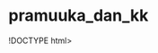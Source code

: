# pramuuka_dan_kk
!DOCTYPE html>
<html lang="en">

<head>
    <meta charset="UTF-8">
    <meta name="viewport" content="width=>, initial-scale=1.0">
    <title>Document</title>
</head>

<body>
    <style>
        .garuda {
            display: flex;
            justify-content: center;
            align-items: center;
        }

        .satu {
            display: flex;
            justify-content: left;
            align-items: center;
        }

        .dua {
            display: flex;
            justify-content: right;
            align-items: center;
        }

        .tiga {
            display: flex;
            justify-content: left;
            align-items: center;
        }

        .empat {
            display: flex;
            justify-content: right;
            align-items: center;
        }

        .lima {
            display: flex;
            justify-content: left;
            align-items: center;
        }
    </style>
    <div class="garuda">

        <img src="../../img/Garuda_pancasila.jpeg" alt="Garuda_pancasila">
    </div>
    <h1 align="center">Pancasila</h1>

    <div class="satu">
        <img src="../../img/bintang_pancasila.jpeg" alt="bintang_pancasila" width="150px" height="150px">
        <h3>Ketuhanan yang maha Esa</h3>
    </div>

    <div class="dua">
        <h3>Kemanusiaan yang adil dan beradap</h3>
        <img src="../../img/rantai_pancasila.jpeg" alt="rantai_pancasila" width="150px" height="150px" />
    </div>

    <div class="tiga">
        <img src="../../img/beringin_pancasila.jpeg" alt="beringin_pancasila" width="150px" height="150px" />
        <h3>Persatuan indonesia</h3>
    </div>

    <div class="empat">
        <h3>Kerakyatan yang dipimpin oleh hikmat kebijaksaaan dalam permusawaratan perwakilan</h3>
        <img src="../../img/kepala_banteng_pancasila.jpeg" alt="kepala_banteng_pancasila" width="150px"
            height="130px" />
    </div>

    <div class="lima">
        <img src="../../img/padidankapas_pancasila.jpeg" alt="padidankapas_pancasila" width="150px" heigh="150px" />
        <h3>Keadilan sosial seluruh rakyat Indonesia</h3>
    </div>




</body>

</html>

<br><br><br><br><br><br><br><br><br><br><br><br><br><br><br><br><br><br><br><br>

<!DOCTYPE html>
<html lang="en">

<head>
    <meta charset="UTF-8">
    <meta name="viewport" content="width=>, initial-scale=1.0">
    <title>Document</title>
</head>

<body>
    <style>
        .isi {
            display: flex;
            align-items: center;
        }

        .bahan {
            flex: 1;
        }
    </style>
    <h1 align="center">Resep Kue Maryam Kental Manis</h1>
    <br>

    <div class="isi">

        <div class="bahan">
            <h3>Bahan-bahan :</h3>
            <ul>
                <li>250 gr tepung terigu</li>
                <li>1 buah telur</li>
                <li>3 sdm margarin, lelehkan</li>
                <li>100 ml air hangat</li>
                <li>2 sdm susu bubuk (optional)</li>
                <li>1/2 sdt garam</li>
                <li>minyak untuk merendam</li>
            </ul>
        </div>

        <img src="../../img/kue_maryam.jpeg" alt="kue_maryam" width="150px" height="150px" />

    </div>
    <hr>

    <h3>Langkah-langkah :</h3>
    <ol>
        <li>Campur semua bahan roti jadi satu<br></li>
        <img src="../../img/adonan1.png" alt="adonan1" width="100px" height="100px" />
        <li>Uleni sampai kalis (aku pake tangan) jangan takut jika adonan lengket ya, lumuri tangan dengan sesekali dg
            tepung (tapi jangan menambahkan tepung) uleni terus sampai adonan kalis</li>
        <img src="../../img/adonan2.png" alt="adonan2" width="100px" height="100px" />
        <li>Kalisnya adonan canai tidak sekalis adonan roti ya, kira<sup>2</sup> seperti ini sudah cukup</li>
        <img src="../../img/adonan3.png" alt="adonan3" width="100px" height="100px" />
    </ol>


    <br><br><br><br><br><br><br><br><br><br><br><br><br><br><br><br><br><br><br><br>

    <table width="60%" border="1" cellpadding="4" style="border-collapse:collapse">
        <thead>
            <tr>
                <th rowspan="3">NIS</th>
                <th rowspan="3">Nama</th>
                <th colspan="9">bulan</th>
            </tr>
            <tr>
                <th colspan="3">Januari</th>
                <th colspan="3">Februari</th>
                <th colspan="3">Maret</th>
            </tr>
            <tr>
                <td align="center">S</td>
                <td align="center">I</td>
                <td align="center">A</td>
                <td align="center">S</td>
                <td align="center">I</td>
                <td align="center">A</td>
                <td align="center">S</td>
                <td align="center">I</td>
                <td align="center">A</td>
            </tr>
        </thead>
        <tbody>
            <tr>
                <td>111</td>
                <td>Zulkarnaen</td>
                <td>0</td>
                <td>2</td>
                <td>0</td>
                <td>0</td>
                <td>0</td>
                <td>0</td>
                <td>0</td>
                <td>1</td>
                <td>0</td>
            </tr>
            <tr>
                <td>112</td>
                <td>Zulkifli</td>
                <td>10</td>
                <td>2</td>
                <td>3</td>
                <td>21</td>
                <td>9</td>
                <td>0</td>
                <td>20</td>
                <td>30</td>
                <td>2</td>
            </tr>
        </tbody>
    </table>

    <br><br><br><br><br><br><br><br><br><br><br><br><br><br><br><br><br><br><br><br>

    <style>
        .title {
            display: flex;
            align-items: center;
        }

        .text {
            flex: 0.5;
        }

    </style>

    <div class="title">
        <img src="../../img/Garuda_pancasila.jpeg" alt="Garuda_pancasila" width="100px" height="100px">


        <div class="text">
            <h1 align="center"><b>KARTU KELUARGA</b></h1>
            <h3 align="center"><b>No. 1234567890123456</b></h3>
        </div>


    </div>

    <table width="60%" border="1" cellpadding="4" style="border-collapse:collapse">
        <thead>
            <tr>
                <th>No</th>
                <th>Nama Lengkap</th>
                <th>NIK</th>
                <th>Jenis Kelamin</th>
                <th>Tempat Lahir</th>
                <th>Tanggal Lahir</th>
                <th>Agama</th>
                <th>Pendidikan</th>
                <th>Jenis Pekerjaan</th>
                <th>Golongan Darah</th>
            </tr>
        </thead>
        <tbody>
            <tr>
                <td></td>
                <td align="center">(1)</td>
                <td align="center">(2)</td>
                <td align="center">(3)</td>
                <td align="center">(4)</td>
                <td align="center">(5)</td>
                <td align="center">(6)</td>
                <td align="center">(7)</td>
                <td align="center">(8)</td>
                <td align="center">(9)</td>
            </tr>
            <tr>
                <td>1</td>
                <td>ahmad ganteng banget</td>
                <td>00000000000</td>
                <td>Laki-Laki</td>
                <td>aaaaaaaaaaa</td>
                <td>00/00/000</td>
                <td>aaaaaaa</td>
                <td>aaaaaaaaaa</td>
                <td>aaaaaaaaaaa</td>
                <td align="center">A</td>
                
            </tr>
            <tr>
                <td>2</td>
                <td></td>
                <td></td>
                <td></td>
                <td></td>
                <td></td>
                <td></td>
                <td></td>
                <td></td>
                <td></td>
                
            </tr>
            <tr>
                <td>3</td>
                <td></td>
                <td></td>
                <td></td>
                <td></td>
                <td></td>
                <td></td>
                <td></td>
                <td></td>
                <td></td>
                
            </tr>
            <tr>
                <td>4</td>
                <td></td>
                <td></td>
                <td></td>
                <td></td>
                <td></td>
                <td></td>
                <td></td>
                <td></td>
                <td></td>
                
            </tr>
            <tr>
                <td>5</td>
                <td></td>
                <td></td>
                <td></td>
                <td></td>
                <td></td>
                <td></td>
                <td></td>
                <td></td>
                <td></td>
                
            </tr>
            <tr>
                <td>6</td>
                <td></td>
                <td></td>
                <td></td>
                <td></td>
                <td></td>
                <td></td>
                <td></td>
                <td></td>
                <td></td>
                
            </tr>
            <tr>
                <td>7</td>
                <td></td>
                <td></td>
                <td></td>
                <td></td>
                <td></td>
                <td></td>
                <td></td>
                <td></td>
                <td></td>
                
            </tr>
            <tr>
                <td>8</td>
                <td></td>
                <td></td>
                <td></td>
                <td></td>
                <td></td>
                <td></td>
                <td></td>
                <td></td>
                <td></td>
                
            </tr>
            <tr>
                <td>9</td>
                <td></td>
                <td></td>
                <td></td>
                <td></td>
                <td></td>
                <td></td>
                <td></td>
                <td></td>
                <td></td>
                
            </tr>
            <tr>
                <td>10</td>
                <td></td>
                <td></td>
                <td></td>
                <td></td>
                <td></td>
                <td></td>
                <td></td>
                <td></td>
                <td></td>
                
            </tr>
        </tbody>
    </table>

    <table width="60%" border="1" cellpadding="4" style="border-collapse:collapse">
        <thead>
            <tr>
                <th rowspan="2">No</th>
                <th rowspan="2">Status perkawinan</th>
                <th rowspan="2">Tanggla Perkawinan</th>
                <th rowspan="2">Status Hubungan Dalam keluarga</th>
                <th rowspan="2">Kewarganegaraan</th>
                <th colspan="2">Dokumen imigrasi</th>
                <th colspan="2">Nama Orang Tua</th>
               
            </tr>
            <tr>
                <th>No.Paspor</th>
                <th>No.KITAP</th>
                <th>Ayah</th>
                <th>Ibu</th>
            </tr>
        </thead>
        <tbody>
            
            <tr>
                <td></td>
                <td align="center">(1)</td>
                <td align="center">(2)</td>
                <td align="center">(3)</td>
                <td align="center">(4)</td>
                <td align="center">(5)</td>
                <td align="center">(6)</td>
                <td align="center">(7)</td>
                <td align="center">(8)</td>
            </tr>
            
            <tr>
                <td>1</td>
                <td>sudah kawin sama mami robin</td>
                <td>00000000000</td>
                <td>aaaaaaaaa</td>
                <td>aaaaaaaaaaa</td>
                <td>00/00/000</td>
                <td>aaaaaaa</td>
                <td>aaaaaaaaaa</td>
                <td>aaaaaaaaaaa</td>
                
            </tr>
            <tr>
                <td>2</td>
                <td></td>
                <td></td>
                <td></td>
                <td></td>
                <td></td>
                <td></td>
                <td></td>
                <td></td>
                
            </tr>
            <tr>
                <td>3</td>
                <td></td>
                <td></td>
                <td></td>
                <td></td>
                <td></td>
                <td></td>
                <td></td>
                <td></td>
                
            </tr>
            <tr>
                <td>4</td>
                <td></td>
                <td></td>
                <td></td>
                <td></td>
                <td></td>
                <td></td>
                <td></td>
                <td></td>
                
                
            </tr>
            <tr>
                <td>5</td>
                <td></td>
                <td></td>
                <td></td>
                <td></td>
                <td></td>
                <td></td>
                <td></td>
                <td></td>
                
                
            </tr>
            <tr>
                <td>6</td>
                <td></td>
                <td></td>
                <td></td>
                <td></td>
                <td></td>
                <td></td>
                <td></td>
                <td></td>
                
                
            </tr>
            <tr>
                <td>7</td>
                <td></td>
                <td></td>
                <td></td>
                <td></td>
                <td></td>
                <td></td>
                <td></td>
                <td></td>
                
                
            </tr>
            <tr>
                <td>8</td>
                <td></td>
                <td></td>
                <td></td>
                <td></td>
                <td></td>
                <td></td>
                <td></td>
                <td></td>
                
                
            </tr>
            <tr>
                <td>9</td>
                <td></td>
                <td></td>
                <td></td>
                <td></td>
                <td></td>
                <td></td>
                <td></td>
                <td></td>
                
                
            </tr>
            <tr>
                <td>10</td>
                <td></td>
                <td></td>
                <td></td>
                <td></td>
                <td></td>
                <td></td>
                <td></td>
                <td></td>
               
                
            </tr>
        </tbody>
    </table>

</body>
